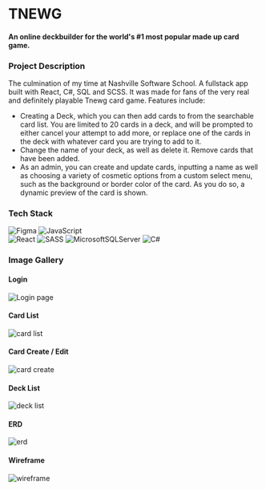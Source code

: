 # TNEWG
#### An online deckbuilder for the world's #1 most popular made up card game.

### Project Description
The culmination of my time at Nashville Software School. A fullstack app built with React, C#, SQL and SCSS. It was made for fans of the very real and definitely playable Tnewg card game.
Features include:
* Creating a Deck, which you can then add cards to from the searchable card list. You are limited to 20 cards in a deck, and will be prompted to either cancel your attempt to add more, or replace one of the cards in the deck with whatever card you are trying to add to it.
* Change the name of your deck, as well as delete it. Remove cards that have been added.
* As an admin, you can create and update cards, inputting a name as well as choosing a variety of cosmetic options from a custom select menu, such as the background or border color of the card. As you do so, a dynamic preview of the card is shown.

### Tech Stack
![Figma](https://img.shields.io/badge/figma-%23F24E1E.svg?style=for-the-badge&logo=figma&logoColor=white)
![JavaScript](https://img.shields.io/badge/javascript-%23323330.svg?style=for-the-badge&logo=javascript&logoColor=%23F7DF1E)    
![React](https://img.shields.io/badge/react-%2320232a.svg?style=for-the-badge&logo=react&logoColor=%2361DAFB)
![SASS](https://img.shields.io/badge/SASS-hotpink.svg?style=for-the-badge&logo=SASS&logoColor=white)
![MicrosoftSQLServer](https://img.shields.io/badge/Microsoft%20SQL%20Sever-CC2927?style=for-the-badge&logo=microsoft%20sql%20server&logoColor=white)
![C#](https://img.shields.io/badge/c%23-%23239120.svg?style=for-the-badge&logo=c-sharp&logoColor=white)

### Image Gallery

#### Login
![Login page](public/images/readmelog.png)

#### Card List
![card list](public/images/readmeclass.gif)

#### Card Create / Edit
![card create](public/images/readmesheet.gif)

#### Deck List
![deck list](public/images/readmetavern.gif)

#### ERD
![erd](public/images/dndnearbyerd.png)

#### Wireframe
![wireframe](public/images/dndnearbywireframe.png)
